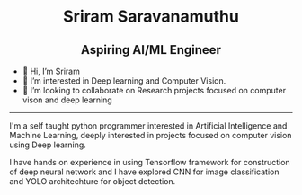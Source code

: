  # <h1 align="center"> Sriram Saravanamuthu 
 <h2 align="center">Aspiring AI/ML Engineer</h2>

<!-- <p align="center">
   
   <a href="https://www.linkedin.com/in/vigneshkathirkamar/">
      <img src="https://img.shields.io/badge/LinkedIn:Vignesh Kathirkamar-informational?style=for-the-badge&labelColor=black&logo=linkedin&logoColor=0077b5&&color=0077b5"/>
  </a>
 
  <a href="mailto:vigneshkathirkamar@gmail.com">
  <img src="https://img.shields.io/badge/gmail:vigneshkathirkamar@gmail.com-informational?style=for-the-badge&labelColor=black&logoColor=d14836&logo=gmail&color=4285F4"/>
  </a>
  <a href="https://www.quora.com/profile/Vignesh-Kathirkamar">
  <img src="https://img.shields.io/badge/Quora:Vignesh Kathirkamar-informational?style=for-the-badge&labelColor=black&logoColor=d14836&logo=quora&color=b92b27"/>
  </a>
  <hr> -->

- 👋 Hi, I’m Sriram
- 👀 I’m interested in Deep learning and Computer Vision.
- 💞️ I’m looking to collaborate on Research projects focused on computer vison and deep learning

 <hr>
 <p>
 I'm a self taught python programmer interested in Artificial Intelligence and Machine Learning, deeply interested in projects focused on computer vision using Deep learning.
 </p>
 <p>
 I have hands on experience in using Tensorflow framework for construction of deep neural network and I have explored CNN for image classification and YOLO architechture for object detection.
 </p>
 
